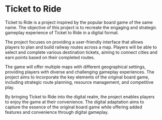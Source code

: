 # Ticket to Ride

Ticket to Ride is a project inspired by the popular board game of the same name. The objective of this project is to recreate the engaging and strategic gameplay experience of Ticket to Ride in a digital format.

The project focuses on providing a user-friendly interface that allows players to plan and build railway routes across a map. Players will be able to select and complete various destination tickets, aiming to connect cities and earn points based on their completed routes.

The game will offer multiple maps with different geographical settings, providing players with diverse and challenging gameplay experiences. The project aims to incorporate the key elements of the original board game, including strategic route planning, resource management, and competitive play.

By bringing Ticket to Ride into the digital realm, the project enables players to enjoy the game at their convenience. The digital adaptation aims to capture the essence of the original board game while offering added features and convenience through digital gameplay.
